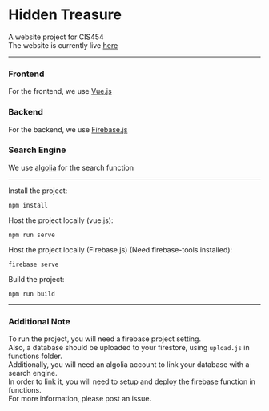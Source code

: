 # Hidden Treasure

A website project for CIS454  
The website is currently live [here](http://hidden-treasure.online/)  

------  

### Frontend  

For the frontend, we use [Vue.js](https://vuejs.org/)  

### Backend  

For the backend, we use [Firebase.js](https://firebase.google.com/)  

### Search Engine  

We use [algolia](https://www.algolia.com/) for the search function  

------  

Install the project:  
```
npm install
```

Host the project locally (vue.js):  
```
npm run serve
```
Host the project locally (Firebase.js) (Need firebase-tools installed):  
```
firebase serve
```
Build the project:  
```
npm run build
```  

------

### Additional Note  
To run the project, you will need a firebase project setting.  
Also, a database should be uploaded to your firestore, using `upload.js` in functions folder.  
Additionally, you will need an algolia account to link your database with a search engine.  
In order to link it, you will need to setup and deploy the firebase function in functions.  
For more information, please post an issue.  